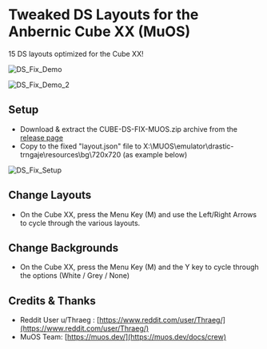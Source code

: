 # Tweaked DS Layouts for the Anbernic Cube XX (MuOS)

15 DS layouts optimized for the Cube XX!

![DS_Fix_Demo](https://github.com/user-attachments/assets/3975baee-4cfe-41a3-99db-5a03f9c687a5)

![DS_Fix_Demo_2](https://github.com/user-attachments/assets/66052ec4-e04e-4026-8c46-9174279435ee)

## Setup

- Download & extract the CUBE-DS-FIX-MUOS.zip archive from the [release page](https://github.com/acatone-git/Cube_DS_Fix_MuOS/releases)
- Copy to the fixed "layout.json" file to X:\MUOS\emulator\drastic-trngaje\resources\bg\720x720 
  (as example below)

![DS_Fix_Setup](https://github.com/user-attachments/assets/1b6cf84f-066b-4417-a2e8-e5bcd1ec1002)

## Change Layouts

- On the Cube XX, press the Menu Key (M) and use the Left/Right Arrows to cycle through the various layouts.

## Change Backgrounds

- On the Cube XX, press the Menu Key (M) and the Y key to cycle through the options (White / Grey / None)
  
## Credits & Thanks

- Reddit User u/Thraeg : [https://www.reddit.com/user/Thraeg/](https://www.reddit.com/user/Thraeg/)
- MuOS Team: [https://muos.dev/](https://muos.dev/docs/crew)
